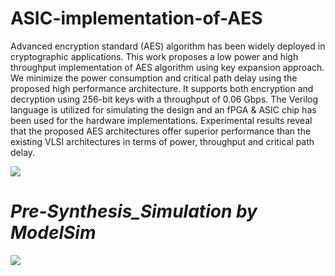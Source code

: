 # ASIC-implementation-of-AES
Advanced encryption standard (AES) algorithm has been widely deployed in cryptographic applications. This work proposes a low power and high throughput implementation of AES algorithm using key expansion approach. We minimize the power consumption and critical path delay using the proposed high performance architecture. It supports both encryption and decryption using 256-bit keys with a throughput of 0.06 Gbps. The Verilog language is utilized for simulating the design and an fPGA & ASIC chip has been used for the hardware implementations. Experimental results reveal that the proposed AES architectures offer superior performance than the existing VLSI architectures in terms of power, throughput and critical path delay.

<img src= "https://github.com/Casear98/ASIC-implementation-of-AES/blob/main/Project%20Pics/AES.jpg">
   
# *Pre-Synthesis_Simulation by ModelSim*
<img src= "https://github.com/Casear98/ASIC-implementation-of-AES/blob/main/Project%20Pics/Pre-Synthesis_Simulation.PNG">
